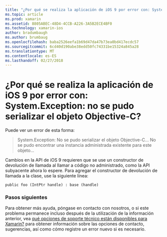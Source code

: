 ```yaml
---
title: "¿Por qué se realiza la aplicación de iOS 9 por error con: System.Exception: no se pudo serializar el objeto Objective-C?"
ms.topic: article
ms.prod: xamarin
ms.assetid: 8805ABEC-48D4-4CCB-A226-3A5B2ECE4BF0
ms.technology: xamarin-ios
author: bradumbaugh
ms.author: brumbaug
ms.openlocfilehash: baba2526eefa1b69d47da47b73ea0bd417ecdc57
ms.sourcegitcommit: 6cd40d190abe38edd50fc74331be15324a845a28
ms.translationtype: MT
ms.contentlocale: es-ES
ms.lasthandoff: 02/27/2018
---
```

# <a name="why-does-my-ios-9-app-fail-with-systemexception-failed-to-marshal-the-objective-c-object"></a>¿Por qué se realiza la aplicación de iOS 9 por error con: System.Exception: no se pudo serializar el objeto Objective-C?

Puede ver un error de esta forma:

> System.Exception: No se pudo serializar el objeto Objective-C... No se pudo encontrar una instancia administrada existente para este objeto...

Cambios en la API de iOS 9 requieren que se use un constructor de devolución de llamada al llamar a código no administrado, como la API subyacente ahora lo espere. Para agregar el constructor de devolución de llamada a la clase, use la siguiente línea: 

`public foo (IntPtr handle) : base (handle) ` 

### <a name="next-steps"></a>Pasos siguientes

Para obtener más ayuda, póngase en contacto con nosotros, o si este problema permanece incluso después de la utilización de la información anterior, vea [qué opciones de soporte técnico están disponibles para Xamarin?](~/cross-platform/troubleshooting/support-options.md) para obtener información sobre las opciones de contacto, sugerencias, así como cómo registre un error nuevo si es necesario. 
